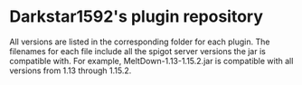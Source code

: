 # Darkstar1592's plugin repository

All versions are listed in the corresponding folder for each plugin.
The filenames for each file include all the spigot server versions the jar is compatible with.
For example, MeltDown-1.13-1.15.2.jar is compatible with all versions from 1.13 through 1.15.2.

